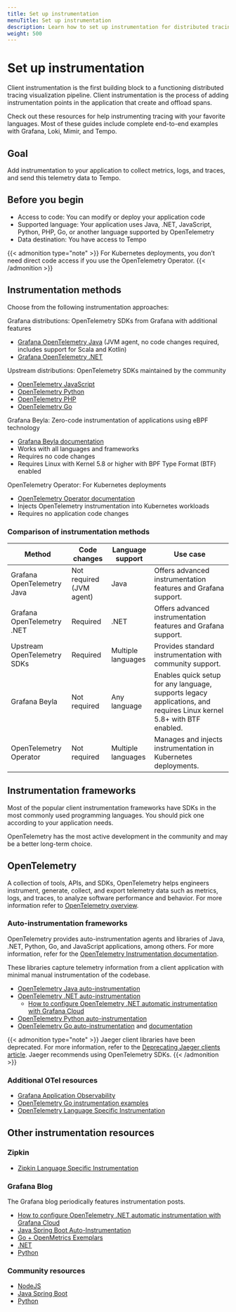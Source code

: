 ```yaml
---
title: Set up instrumentation
menuTitle: Set up instrumentation
description: Learn how to set up instrumentation for distributed tracing.
weight: 500
---
```


# Set up instrumentation

Client instrumentation is the first building block to a functioning distributed tracing visualization pipeline.
Client instrumentation is the process of adding instrumentation points in the application that create and offload spans.

Check out these resources for help instrumenting tracing with your favorite languages.
Most of these guides include complete end-to-end examples with Grafana, Loki, Mimir, and Tempo.

## Goal

Add instrumentation to your application to collect metrics, logs, and traces, and send this telemetry data to Tempo.

## Before you begin

* Access to code: You can modify or deploy your application code
* Supported language: Your application uses Java, .NET, JavaScript, Python, PHP, Go, or another language supported by OpenTelemetry
* Data destination: You have access to Tempo

{{< admonition type="note" >}}
For Kubernetes deployments, you don’t need direct code access if you use the OpenTelemetry Operator.
{{< /admonition >}}

## Instrumentation methods

Choose from the following instrumentation approaches:

Grafana distributions: OpenTelemetry SDKs from Grafana with additional features

* [Grafana OpenTelemetry Java](https://grafana.com/docs/opentelemetry/instrument/grafana-java/) (JVM agent, no code changes required, includes support for Scala and Kotlin)
* [Grafana OpenTelemetry .NET](https://grafana.com/docs/opentelemetry/instrument/grafana-dotnet/)

Upstream distributions: OpenTelemetry SDKs maintained by the community

* [OpenTelemetry JavaScript](https://grafana.com/docs/grafana-cloud/monitor-applications/application-observability/instrument/node/)
* [OpenTelemetry Python](https://grafana.com/docs/grafana-cloud/monitor-applications/application-observability/instrument/python/)
* [OpenTelemetry PHP](https://grafana.com/docs/grafana-cloud/monitor-applications/application-observability/instrument/php/)
* [OpenTelemetry Go](https://grafana.com/docs/grafana-cloud/monitor-applications/application-observability/instrument/go/)

Grafana Beyla: Zero-code instrumentation of applications using eBPF technology

* [Grafana Beyla documentation](https://grafana.com/docs/opentelemetry/instrument/beyla/)
* Works with all languages and frameworks
* Requires no code changes
* Requires Linux with Kernel 5.8 or higher with BPF Type Format (BTF) enabled

OpenTelemetry Operator: For Kubernetes deployments

* [OpenTelemetry Operator documentation](https://grafana.com/docs/grafana-cloud/monitor-applications/application-observability/instrument/opentelemetry-operator/)
* Injects OpenTelemetry instrumentation into Kubernetes workloads
* Requires no application code changes

### Comparison of instrumentation methods

| Method | Code changes | Language support | Use case |
|---|---|---|---|
| Grafana OpenTelemetry Java | Not required (JVM agent) | Java | Offers advanced instrumentation features and Grafana support. |
| Grafana OpenTelemetry .NET | Required | .NET | Offers advanced instrumentation features and Grafana support. |
| Upstream OpenTelemetry SDKs | Required | Multiple languages | Provides standard instrumentation with community support. |
| Grafana Beyla | Not required | Any language | Enables quick setup for any language, supports legacy applications, and requires Linux kernel 5.8+ with BTF enabled. |
| OpenTelemetry Operator | Not required | Multiple languages | Manages and injects instrumentation in Kubernetes deployments. |


## Instrumentation frameworks

Most of the popular client instrumentation frameworks have SDKs in the most commonly used programming languages.
You should pick one according to your application needs.

OpenTelemetry has the most active development in the community and may be a better long-term choice.

## OpenTelemetry

A collection of tools, APIs, and SDKs, OpenTelemetry helps engineers instrument, generate, collect, and export telemetry data such as metrics, logs, and traces, to analyze software performance and behavior.
For more information refer to [OpenTelemetry overview](https://grafana.com/oss/opentelemetry/).

### Auto-instrumentation frameworks

OpenTelemetry provides auto-instrumentation agents and libraries of Java, .NET, Python, Go, and JavaScript applications, among others.
For more information, refer for the [OpenTelemetry Instrumentation documentation](https://opentelemetry.io/docs/instrumentation/).

These libraries capture telemetry
information from a client application with minimal manual instrumentation of the codebase.

* [OpenTelemetry Java auto-instrumentation](https://github.com/open-telemetry/opentelemetry-java-instrumentation)
* [OpenTelemetry .NET auto-instrumentation](https://github.com/open-telemetry/opentelemetry-dotnet-instrumentation)
  * [How to configure OpenTelemetry .NET automatic instrumentation with Grafana Cloud](/blog/2023/10/31/how-to-configure-opentelemetry-.net-automatic-instrumentation-with-grafana-cloud)
* [OpenTelemetry Python auto-instrumentation](https://github.com/open-telemetry/opentelemetry-python-contrib)
* [OpenTelemetry Go auto-instrumentation](https://github.com/open-telemetry/opentelemetry-go-instrumentation) and [documentation](https://opentelemetry.io/docs/instrumentation/go/getting-started/)

{{< admonition type="note" >}}
Jaeger client libraries have been deprecated. For more information, refer to the [Deprecating Jaeger clients article](https://www.jaegertracing.io/docs/1.50/client-libraries/#deprecating-jaeger-clients). Jaeger recommends using OpenTelemetry SDKs.
{{< /admonition >}}

### Additional OTel resources

- [Grafana Application Observability](https://grafana.com/docs/grafana-cloud/monitor-applications/application-observability/)
- [OpenTelemetry Go instrumentation examples](https://github.com/open-telemetry/opentelemetry-go-instrumentation/tree/main/examples)
- [OpenTelemetry Language Specific Instrumentation](https://opentelemetry.io/docs/instrumentation/)

## Other instrumentation resources

### Zipkin

- [Zipkin Language Specific Instrumentation](https://zipkin.io/pages/tracers_instrumentation.html)

### Grafana Blog

The Grafana blog periodically features instrumentation posts.

- [How to configure OpenTelemetry .NET automatic instrumentation with Grafana Cloud](https://grafana.com/blog/2023/10/31/how-to-configure-opentelemetry-.net-automatic-instrumentation-with-grafana-cloud)
- [Java Spring Boot Auto-Instrumentation](https://grafana.com/blog/2021/02/03/auto-instrumenting-a-java-spring-boot-application-for-traces-and-logs-using-opentelemetry-and-grafana-tempo/)
- [Go + OpenMetrics Exemplars](https://grafana.com/blog/2020/11/09/trace-discovery-in-grafana-tempo-using-prometheus-exemplars-loki-2.0-queries-and-more/)
- [.NET](https://grafana.com/blog/2021/02/11/instrumenting-a-.net-web-api-using-opentelemetry-tempo-and-grafana-cloud/)
- [Python](https:/grafana.com/blog/2021/05/04/get-started-with-distributed-tracing-and-grafana-tempo-using-foobar-a-demo-written-in-python/)

### Community resources

- [NodeJS](https://github.com/mnadeem/nodejs-opentelemetry-tempo)
- [Java Spring Boot](https://github.com/mnadeem/boot-opentelemetry-tempo)
- [Python](https://github.com/dgzlopes/foobar-demo)
